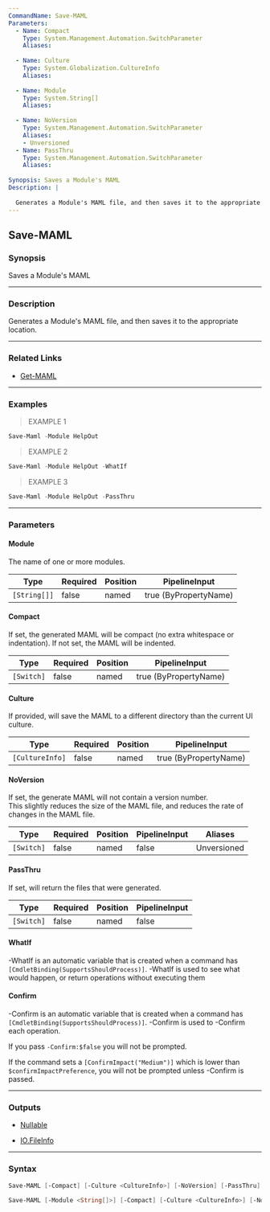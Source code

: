 ```yaml
---
CommandName: Save-MAML
Parameters: 
  - Name: Compact
    Type: System.Management.Automation.SwitchParameter
    Aliases: 
    
  - Name: Culture
    Type: System.Globalization.CultureInfo
    Aliases: 
    
  - Name: Module
    Type: System.String[]
    Aliases: 
    
  - Name: NoVersion
    Type: System.Management.Automation.SwitchParameter
    Aliases: 
    - Unversioned
  - Name: PassThru
    Type: System.Management.Automation.SwitchParameter
    Aliases: 
    
Synopsis: Saves a Module's MAML
Description: |
  
  Generates a Module's MAML file, and then saves it to the appropriate location.
---
```



Save-MAML
---------




### Synopsis
Saves a Module's MAML



---


### Description

Generates a Module's MAML file, and then saves it to the appropriate location.



---


### Related Links
* [Get-MAML](Get-MAML.md)





---


### Examples
> EXAMPLE 1

```PowerShell
Save-Maml -Module HelpOut
```
> EXAMPLE 2

```PowerShell
Save-Maml -Module HelpOut -WhatIf
```
> EXAMPLE 3

```PowerShell
Save-Maml -Module HelpOut -PassThru
```


---


### Parameters
#### **Module**

The name of one or more modules.






|Type        |Required|Position|PipelineInput        |
|------------|--------|--------|---------------------|
|`[String[]]`|false   |named   |true (ByPropertyName)|



#### **Compact**

If set, the generated MAML will be compact (no extra whitespace or indentation).  If not set, the MAML will be indented.






|Type      |Required|Position|PipelineInput        |
|----------|--------|--------|---------------------|
|`[Switch]`|false   |named   |true (ByPropertyName)|



#### **Culture**

If provided, will save the MAML to a different directory than the current UI culture.






|Type           |Required|Position|PipelineInput        |
|---------------|--------|--------|---------------------|
|`[CultureInfo]`|false   |named   |true (ByPropertyName)|



#### **NoVersion**

If set, the generate MAML will not contain a version number.  
This slightly reduces the size of the MAML file, and reduces the rate of changes in the MAML file.






|Type      |Required|Position|PipelineInput|Aliases    |
|----------|--------|--------|-------------|-----------|
|`[Switch]`|false   |named   |false        |Unversioned|



#### **PassThru**

If set, will return the files that were generated.






|Type      |Required|Position|PipelineInput|
|----------|--------|--------|-------------|
|`[Switch]`|false   |named   |false        |



#### **WhatIf**
-WhatIf is an automatic variable that is created when a command has ```[CmdletBinding(SupportsShouldProcess)]```.
-WhatIf is used to see what would happen, or return operations without executing them
#### **Confirm**
-Confirm is an automatic variable that is created when a command has ```[CmdletBinding(SupportsShouldProcess)]```.
-Confirm is used to -Confirm each operation.

If you pass ```-Confirm:$false``` you will not be prompted.


If the command sets a ```[ConfirmImpact("Medium")]``` which is lower than ```$confirmImpactPreference```, you will not be prompted unless -Confirm is passed.



---


### Outputs
* [Nullable](https://learn.microsoft.com/en-us/dotnet/api/System.Nullable)


* [IO.FileInfo](https://learn.microsoft.com/en-us/dotnet/api/System.IO.FileInfo)






---


### Syntax
```PowerShell
Save-MAML [-Compact] [-Culture <CultureInfo>] [-NoVersion] [-PassThru] [-WhatIf] [-Confirm] [<CommonParameters>]
```
```PowerShell
Save-MAML [-Module <String[]>] [-Compact] [-Culture <CultureInfo>] [-NoVersion] [-PassThru] [-WhatIf] [-Confirm] [<CommonParameters>]
```
